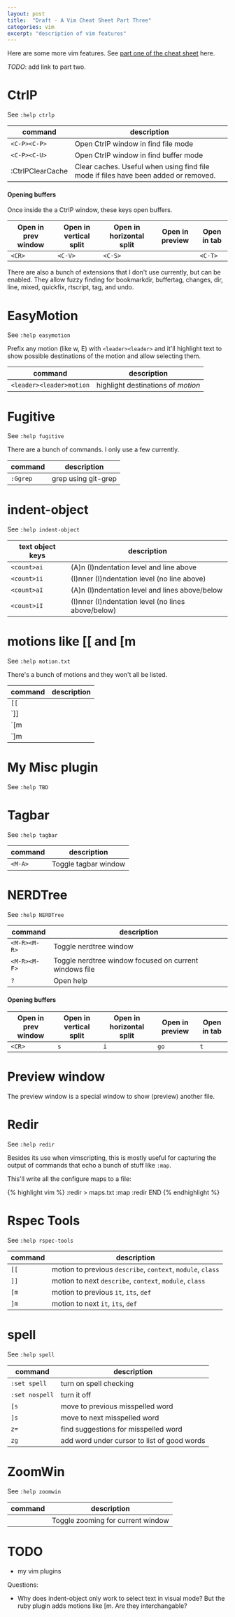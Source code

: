 ```yaml
---
layout: post
title:  "Draft - A Vim Cheat Sheet Part Three"
categories: vim
excerpt: "description of vim features"
---
```


Here are some more vim features. See <a href="{{ site.url }}/vim/2013/09/29/vim_cheat_sheet_part_one.html">part one of the cheat sheet</a> here.

*TODO*: add link to part two.

# CtrlP

See `:help ctrlp`

| command          | description                                                                         |
| ---              | -------                                                                             |
| `<C-P><C-P>`     | Open CtrlP window in find file mode                                                 |
| `<C-P><C-U>`     | Open CtrlP window in find buffer mode                                               |
| :CtrlPClearCache | Clear caches. Useful when using find file mode if files have been added or removed. |

#### Opening buffers

Once inside the a CtrlP window, these keys open buffers.

| Open in prev window           | Open in vertical split | Open in horizontal split | Open in preview   | Open in tab         |
| -------------------           | ---------------------- | ------------------------ | ---------------   | -----------         |
| `<CR>`                        | `<C-V>`                | `<C-S>`                  |                   | `<C-T>`             |


There are also a bunch of extensions that I don't use currently, but can
be enabled. They allow fuzzy finding for bookmarkdir, buffertag,
changes, dir, line, mixed, quickfix, rtscript, tag, and undo.

# EasyMotion

See `:help easymotion`

Prefix any motion (like w, E) with `<leader><leader>` and it'll
highlight text to show possible destinations of the motion and allow
selecting them.

| command                  | description                        |
| ---                      | -------                            |
| `<leader><leader>motion` | highlight destinations of _motion_ |


# Fugitive

See `:help fugitive`

There are a bunch of commands. I only use a few currently.

| command  | description         |
| ---      | -------             |
| `:Ggrep` | grep using git-grep |

# indent-object

See `:help indent-object`

| text object keys | description                                        |
| ---              | -------                                            |
| `<count>ai`      | (A)n (I)ndentation level and line above            |
| `<count>ii`      | (I)nner (I)ndentation level (no line above)        |
| `<count>aI`      | (A)n (I)ndentation level and lines above/below     |
| `<count>iI`      | (I)nner (I)ndentation level (no lines above/below) |

# motions like [[ and [m

See `:help motion.txt`

There's a bunch of motions and they won't all be listed.

| command  | description         |
| ---      | -------             |
| `[[` | |
| `]] | |
| `[m | |
| `]m | |

# My Misc plugin

See `:help TBD`

# Tagbar

See `:help tagbar`

| command | description          |
| ---     | -------              |
| `<M-A>` | Toggle tagbar window |

# NERDTree

See `:help NERDTree`

| command      | description                                            |
| ---          | -------                                                |
| `<M-R><M-R>` | Toggle nerdtree window                                 |
| `<M-R><M-F>` | Toggle nerdtree window focused on current windows file |
| `?`          | Open help                                              |

#### Opening buffers

| Open in prev window | Open in vertical split | Open in horizontal split | Open in preview | Open in tab |
| ------------------- | ---------------------- | ------------------------ | --------------- | ----------- |
| `<CR>`              | `s`                    | `i`                      | `go`            | `t`         |

# Preview window

The preview window is a special window to show (preview) another file.

# Redir

See `:help redir`

Besides its use when vimscripting, this is mostly useful for
capturing the output of commands that echo a bunch of stuff like `:map`.

This'll write all the configure maps to a file:

{% highlight vim %}
:redir > maps.txt
:map
:redir END
{% endhighlight %}

# Rspec Tools

See `:help rspec-tools`

| command | description                                                 |
| ---     | -------                                                     |
| `[[`    | motion to previous `describe`, `context`, `module`, `class` |
| `]]`    | motion to next `describe`, `context`, `module`, `class`     |
| `[m`    | motion to previous `it`, `its`, `def`                       |
| `]m`    | motion to next `it`, `its`, `def`                           |

# spell

See `:help spell`

| command        | description                                 |
| ---            | -------                                     |
| `:set spell`   | turn on spell checking                      |
| `:set nospell` | turn it off                                 |
| `[s`           | move to previous misspelled word            |
| `]s`           | move to next misspelled word                |
| `z=`           | find suggestions for misspelled word        |
| `zg`           | add word under cursor to list of good words |

# ZoomWin

See `:help zoomwin`

| command    | description                       |
| ---        | -------                           |
| <C-W><C-M> | Toggle zooming for current window |

# TODO

* my vim plugins

Questions:
* Why does indent-object only work to select text in visual mode? But
  the ruby plugin adds motions like [m. Are they interchangable?
